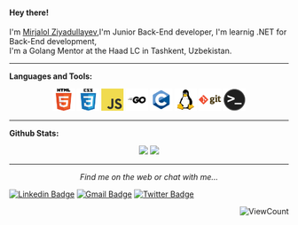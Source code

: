 <h4>Hey there!</h4>

I'm [Mirjalol Ziyadullayev](https://mirjalolziyadullayev.github.io/Person-s-Blog/),I'm Junior Back-End developer, I'm learnig .NET for Back-End development, <br/> I'm a Golang Mentor at the Haad LC in Tashkent, Uzbekistan.

<!-- ---
 
**Currently I am working ...**

- <div>
    <img width="250" height="95" align='left' src="https://raw.githubusercontent.com/verma-anushka/verma-anushka/master/images/hopsteiner.png" >
    ... as a <strong>Freelancer</strong> for a US based organization- Hopsteiner, where I am working on designing & developing an internal web application to analyze, integrate, access, and visualize hop data.
    <br />
    <strong>Tech Stack: </strong> ReactJS, Javascript, Typescript, NodeJS, ExpressJS, MySQL, AWS 
    <br /> 
    <br /> 
  </div>
  
- <div>
    <img width="250" height="100" align='right' src="https://raw.githubusercontent.com/verma-anushka/verma-anushka/master/images/gfg.png" style="margin-left: -10px" >
    ... as a <strong>Technical Content Writer</strong> at Geeks for Geeks where I have penned down forty plus detailed and comprehensive articles covering various web technologies and Data Structures & Algorithms concepts.
    <br />
    <strong>View: </strong> <a href="https://auth.geeksforgeeks.org/user/verma_anushka/articles" >Geeks for Geeks</a> 
    <br /> 
  </div> -->

 ---
 
**Languages and Tools:**

<p align="center">

  <div align="center">
  
<code><img height="40" src="https://raw.githubusercontent.com/github/explore/80688e429a7d4ef2fca1e82350fe8e3517d3494d/topics/html/html.png"></code> <code><img height="40" src="https://raw.githubusercontent.com/github/explore/80688e429a7d4ef2fca1e82350fe8e3517d3494d/topics/css/css.png"></code> <code><img height="40" src="https://raw.githubusercontent.com/github/explore/80688e429a7d4ef2fca1e82350fe8e3517d3494d/topics/javascript/javascript.png"></code> <code><img height="40" src="https://raw.githubusercontent.com/github/explore/80688e429a7d4ef2fca1e82350fe8e3517d3494d/topics/go/go.png"></code> <code><img height="40" src="https://raw.githubusercontent.com/github/explore/80688e429a7d4ef2fca1e82350fe8e3517d3494d/topics/c/c.png"></code> <code><img height="40" src="https://raw.githubusercontent.com/github/explore/80688e429a7d4ef2fca1e82350fe8e3517d3494d/topics/linux/linux.png"></code> <code><img height="40" src="https://raw.githubusercontent.com/github/explore/80688e429a7d4ef2fca1e82350fe8e3517d3494d/topics/git/git.png"></code> <code><img height="40" src="https://raw.githubusercontent.com/github/explore/80688e429a7d4ef2fca1e82350fe8e3517d3494d/topics/terminal/terminal.png"></code>

  </div>
  </p>

 ---
 
**Github Stats:**

<p align="center">
  
  <img src="https://github-readme-stats.vercel.app/api?username=mirjalolziyadullayev&count_private=true&show_icons=true&theme=dracula&line_height=33">
  <img src="https://github-readme-stats.vercel.app/api/top-langs/?username=mirjalolziyadullayev&count_private=true&hide=html,scss,,ejs&theme=dracula&line_height=10">

</p>

 ---
 
<p align="center">
  <i>Find me on the web or chat with me...</i>
  
   [![Linkedin Badge](https://img.shields.io/badge/-mirjalolziyadullayev-blue?style=flat-square&logo=Linkedin&logoColor=white&link=https://www.linkedin.com/in/mirjalolziyadullayev/)](https://www.linkedin.com/in/mirjalolziyadullayev/) 
   [![Gmail Badge](https://img.shields.io/badge/-mirjalolziyadullayev-c14438?style=flat-square&logo=Gmail&logoColor=white&link=mailto:v.anushka786@gmail.com)](mailto:v.trashedsmile@gmail.com)
   [![Twitter Badge](https://img.shields.io/badge/-@z55867-1ca0f1?style=flat-square&labelColor=1ca0f1&logo=twitter&logoColor=white&link=https://twitter.com/z55867)](https://twitter.com/z55867) 
   <!-- [![GeeksforGeeks Badge](https://img.shields.io/badge/-mirjalolziyadullayev-1c6340?style=flat&logo=GeeksforGeeks&logoColor=white&link=https://auth.geeksforgeeks.org/user/verma_anushka/articles)](https://auth.geeksforgeeks.org/user/verma_anushka/articles) -->
</p>

<div align="right">
  
![ViewCount](https://views.whatilearened.today/views/github/mirjalolziyadullayev/mirjalolziyadullayev.svg) 
</div>

